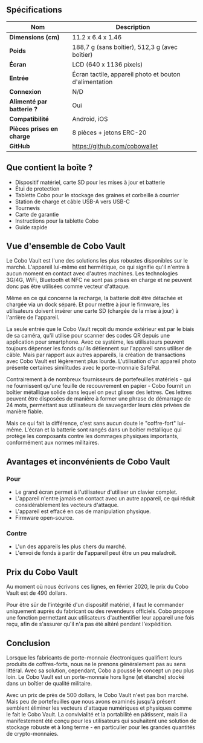 ## Spécifications

| **Nom** | **Description** |
| --- | --- |
| **Dimensions (cm)** | 11.2 x 6.4 x 1.46 |
| **Poids** | 188,7 g (sans boîtier), 512,3 g (avec boîtier) |
| **Écran** | LCD (640 x 1136 pixels) |
| **Entrée** | Écran tactile, appareil photo et bouton d'alimentation |
| **Connexion** | N/D |
| **Alimenté par batterie ?** | Oui |
| **Compatibilité** | Android, iOS |
| **Pièces prises en charge** | 8 pièces + jetons ERC-20 |
| **GitHub** | <a href="https://github.com/cobowallet" title="Lien Github de Cobo Vault" target="_blank">https://github.com/cobowallet</a> |

## Que contient la boîte ?

- Dispositif matériel, carte SD pour les mises à jour et batterie
- Étui de protection
- Tablette Cobo pour le stockage des graines et corbeille à courrier
- Station de charge et câble USB-A vers USB-C
- Tournevis
- Carte de garantie
- Instructions pour la tablette Cobo
- Guide rapide

## Vue d'ensemble de Cobo Vault

Le Cobo Vault est l'une des solutions les plus robustes disponibles sur le marché. L'appareil lui-même est hermétique, ce qui signifie qu'il n'entre à aucun moment en contact avec d'autres machines. Les technologies 3G/4G, WiFi, Bluetooth et NFC ne sont pas prises en charge et ne peuvent donc pas être utilisées comme vecteur d'attaque. 

Même en ce qui concerne la recharge, la batterie doit être détachée et chargée via un dock séparé. Et pour mettre à jour le firmware, les utilisateurs doivent insérer une carte SD (chargée de la mise à jour) à l'arrière de l'appareil.

La seule entrée que le Cobo Vault reçoit du monde extérieur est par le biais de sa caméra, qu'il utilise pour scanner des codes QR depuis une application pour smartphone. Avec ce système, les utilisateurs peuvent toujours dépenser les fonds qu'ils détiennent sur l'appareil sans utiliser de câble. Mais par rapport aux autres appareils, la création de transactions avec Cobo Vault est légèrement plus lourde. L'utilisation d'un appareil photo présente certaines similitudes avec le porte-monnaie SafePal.

Contrairement à de nombreux fournisseurs de portefeuilles matériels - qui ne fournissent qu'une feuille de recouvrement en papier - Cobo fournit un boîtier métallique solide dans lequel on peut glisser des lettres. Ces lettres peuvent être disposées de manière à former une phrase de démarrage de 24 mots, permettant aux utilisateurs de sauvegarder leurs clés privées de manière fiable.

Mais ce qui fait la différence, c'est sans aucun doute le "coffre-fort" lui-même. L'écran et la batterie sont rangés dans un boîtier métallique qui protège les composants contre les dommages physiques importants, conformément aux normes militaires.

## Avantages et inconvénients de Cobo Vault

### Pour

- Le grand écran permet à l'utilisateur d'utiliser un clavier complet.
- L'appareil n'entre jamais en contact avec un autre appareil, ce qui réduit considérablement les vecteurs d'attaque.
- L'appareil est effacé en cas de manipulation physique.
- Firmware open-source.

### Contre

- L'un des appareils les plus chers du marché.
- L'envoi de fonds à partir de l'appareil peut être un peu maladroit.

## Prix du Cobo Vault

Au moment où nous écrivons ces lignes, en février 2020, le prix du Cobo Vault est de 490 dollars.

Pour être sûr de l'intégrité d'un dispositif matériel, il faut le commander uniquement auprès du fabricant ou des revendeurs officiels. Cobo propose une fonction permettant aux utilisateurs d'authentifier leur appareil une fois reçu, afin de s'assurer qu'il n'a pas été altéré pendant l'expédition.

## Conclusion

Lorsque les fabricants de porte-monnaie électroniques qualifient leurs produits de coffres-forts, nous ne le prenons généralement pas au sens littéral. Avec sa solution, cependant, Cobo a poussé le concept un peu plus loin. Le Cobo Vault est un porte-monnaie hors ligne (et étanche) stocké dans un boîtier de qualité militaire.

Avec un prix de près de 500 dollars, le Cobo Vault n'est pas bon marché. Mais peu de portefeuilles que nous avons examinés jusqu'à présent semblent éliminer les vecteurs d'attaque numériques et physiques comme le fait le Cobo Vault. La convivialité et la portabilité en pâtissent, mais il a manifestement été conçu pour les utilisateurs qui souhaitent une solution de stockage robuste et à long terme - en particulier pour les grandes quantités de crypto-monnaies.